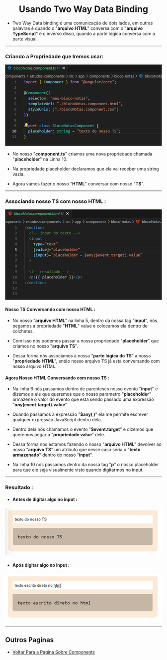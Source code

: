 <h1 align="center">Usando Two Way Data Binding</h1>

  - Two Way Data binding é uma comunicação de dois lados, em outras palavras é quando o "**arquivo HTML**" conversa com o "**arquivo TypeScript**" e o inverso disso, quando a parte lógica conversa com a parte visual.

  ___
  <h3>Criando a Propriedade que Iremos usar:</h3>
  <img src="3-components/img/7-two-way-data-binding.png">

  - No nosso "**component.ts**" criamos uma nova propriedade chamada "**placeholder**" na Linha 10.

  - Na propriedade placeholder declaramos que ela vai receber uma string vazia.

  - Agora vamos fazer o nosso "**HTML**" conversar com nosso "**TS**".
  
  ___
  <h3>Associando nosso TS com nosso HTML :</h3>
  <img src="3-components/img/7.1-two-way-data-binding.png">

  <h4>Nosso TS Conversando com nosso HTML :</h4>

  - No nosso "**arquivo HTML**" na linha 5, dentro da nossa tag "**input**", nós pegamos a propriedade "**HTML**" value e colocamos ela dentro de colchetes.

  - Com isso nós podemos passar a nossa propriedade "**placeholder**" que criamos no nosso "**arquivo TS**".

  - Dessa forma nós associamos a nossa "**parte lógica do TS**" a nossa "**propriedade HTML**", então nosso arquivo TS já esta conversando com nosso arquivo HTML.

  <h4>Agora Nosso HTML Conversando com nosso TS :</h4>

  - Na linha 6 nós passamos dentro de parenteses nosso evento "**input**" e dizemos a ele que queremos que o nosso parametro "**placeholder**" armazene o valor do evento que esta sendo passado uma expressão "**$any($event.target).value**"

  -  Quando passamos a expressão "**$any( )**" ela me permite escrever qualquer expressão JavaScript dentro dela.

  - Dentro dela nós chamamos o evento "**$event.target**" e dizemos que queremos pegar a "**propriedade value**" dele.

  - Dessa forma nós estamos fazendo o nosso "**arquivo HTML**" devolver ao nosso "**arquivo TS**" um atributo que nesse caso seria o "**texto armazenado**" dentro do nosso "**input**".

  - Na linha 10 nós passamos dentro da nossa tag "**p**" o nosso placeholder para que ele seja visualmente visto quando digitarmos no input.
  ___
  <h3>Resultado :</h3>
  
  - <h4> Antes de digitar algo no input :</h4>
  <img src="3-components/img/7.2-two-way-data-binding.png">

  - <h4> Após digitar algo no input :</h4>
  <img src="3-components/img/7.3-two-way-data-binding.png">

___
<h2>Outros Paginas</h2>

  - [Voltar Para a Pagina Sobre Components](https://github.com/henferreirapro/estudos-angular/tree/3-components-angular)

